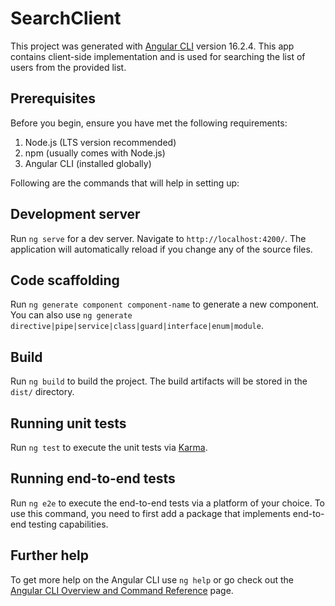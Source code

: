 # SearchClient

This project was generated with [Angular CLI](https://github.com/angular/angular-cli) version 16.2.4. This app contains client-side implementation and is used for searching the list of users from the provided list. 

## Prerequisites
Before you begin, ensure you have met the following requirements:
1) Node.js (LTS version recommended)
2) npm (usually comes with Node.js)
3) Angular CLI (installed globally)

Following are the commands that will help in setting up:

## Development server

Run `ng serve` for a dev server. Navigate to `http://localhost:4200/`. The application will automatically reload if you change any of the source files.

## Code scaffolding

Run `ng generate component component-name` to generate a new component. You can also use `ng generate directive|pipe|service|class|guard|interface|enum|module`.

## Build

Run `ng build` to build the project. The build artifacts will be stored in the `dist/` directory.

## Running unit tests

Run `ng test` to execute the unit tests via [Karma](https://karma-runner.github.io).

## Running end-to-end tests

Run `ng e2e` to execute the end-to-end tests via a platform of your choice. To use this command, you need to first add a package that implements end-to-end testing capabilities.

## Further help

To get more help on the Angular CLI use `ng help` or go check out the [Angular CLI Overview and Command Reference](https://angular.io/cli) page.
